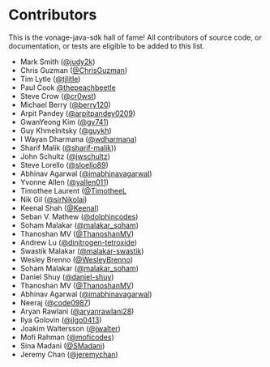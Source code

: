 # Contributors

This is the vonage-java-sdk hall of fame! All contributors of source code, or
documentation, or tests are eligible to be added to this list.

- Mark Smith ([@judy2k](https://github.com/judy2k))
- Chris Guzman ([@ChrisGuzman](https://github.com/ChrisGuzman))
- Tim Lytle ([@tjlitle](https://github.com/tjlitle))
- Paul Cook [@thepeachbeetle](https://github.com/thepeachbeetle)
- Steve Crow ([@cr0wst](https://github.com/cr0wst))
- Michael Berry ([@berry120](https://github.com/berry120))
- Arpit Pandey ([@arpitpandey0209](https://github.com/arpitpandey0209))
- GwanYeong Kim ([@gy741](https://github.com/gy741))
- Guy Khmelnitsky ([@guykh](https://github.com/GuyKh))
- I Wayan Dharmana ([@wdharmana](https://github.com/wdharmana))
- Sharif Malik ([@sharif-malik](https://github.com/sharif-malik)))
- John Schultz ([@jwschultz](https://github.com/jwschultz))
- Steve Lorello ([@sloello89](https://github.com/slorello89))
- Abhinav Agarwal ([@imabhinavagarwal](https://github.com/imabhinavagarwal))
- Yvonne Allen ([@yallen011](https://github.com/yallen011))
- Timothee Laurent ([@TimotheeL](https://github.com/TimotheeL)
- Nik Gil ([@sirNikolai](https://github.com/sirNikolai))
- Keenal Shah ([@Keenal](https://github.com/Keenal))
- Seban V. Mathew ([@dolphincodes](https://github.com/dolphincodes))
- Soham Malakar ([@malakar_soham](https://github.com/malakar-soham/))
- Thanoshan MV ([@ThanoshanMV](https://github.com/ThanoshanMV))
- Andrew Lu ([@dinitrogen-tetroxide](https://github.com/dinitrogen-tetroxide))
- Swastik Malakar ([@malakar-swastik](https://github.com/malakar-swastik))
- Wesley Brenno ([@WesleyBrenno](https://github.com/WesleyBrenno))
- Soham Malakar ([@malakar_soham](https://github.com/malakar-soham/))
- Daniel Shuy ([@daniel-shuy](https://github.com/daniel-shuy))
- Thanoshan MV ([@ThanoshanMV](https://github.com/ThanoshanMV))
- Abhinav Agarwal ([@imabhinavagarwal](https://github.com/imabhinavagarwal))
- Neeraj ([@code0987](https://github.com/code0987))
- Aryan Rawlani ([@aryanrawlani28](https://github.com/aryanrawlani28))
- Ilya Golovin ([@ilgo0413](https://github.com/ilgo0413))
- Joakim Waltersson ([@jwalter](https://github.com/jwalter))
- Mofi Rahman ([@moficodes](https://github.com/moficodes))
- Sina Madani ([@SMadani](https://github.com/SMadani))
- Jeremy Chan ([@jeremychan](https://github.com/jeremychan))
